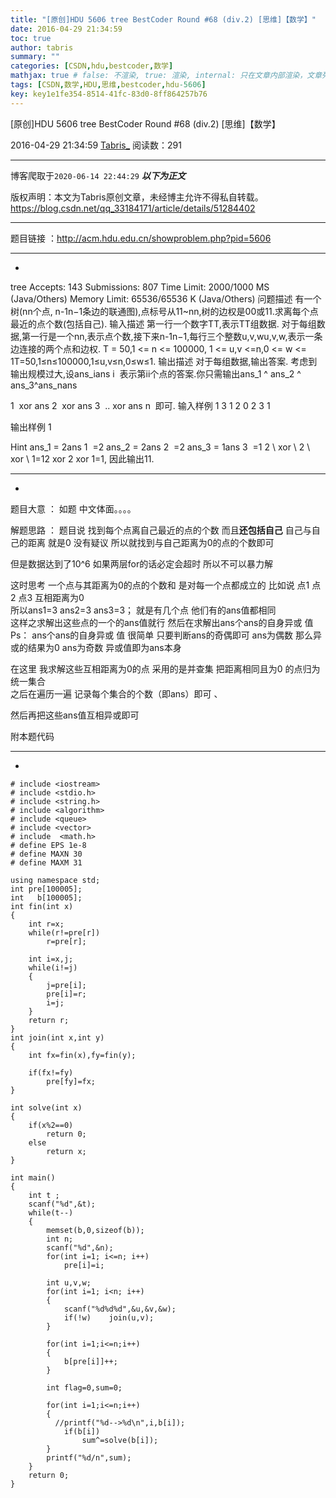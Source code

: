 ```yaml
---
title: "[原创]HDU 5606 tree BestCoder Round #68 (div.2) [思维]【数学】"
date: 2016-04-29 21:34:59
toc: true
author: tabris
summary: ""
categories: [CSDN,hdu,bestcoder,数学]
mathjax: true # false: 不渲染, true: 渲染, internal: 只在文章内部渲染，文章列表中不渲染
tags: [CSDN,数学,HDU,思维,bestcoder,hdu-5606]
key: key1e1fe354-8514-41fc-83d0-8ff864257b76
---
```


[原创]HDU 5606 tree BestCoder Round #68 (div.2) [思维]【数学】

2016-04-29 21:34:59  [Tabris_](https://me.csdn.net/qq_33184171) 阅读数：291

---

博客爬取于`2020-06-14 22:44:29`
***以下为正文***

版权声明：本文为Tabris原创文章，未经博主允许不得私自转载。
https://blog.csdn.net/qq_33184171/article/details/51284402

<!-- more -->

---

题目链接 ：http://acm.hdu.edu.cn/showproblem.php?pid=5606

----------------------------------------------------------------------------------------------------------------------------
-
tree  Accepts: 143   Submissions: 807
 Time Limit: 2000/1000 MS (Java/Others)   Memory Limit: 65536/65536 K (Java/Others)
问题描述
有一个树(nn个点, n-1n−1条边的联通图),点标号从11~nn,树的边权是00或11.求离每个点最近的点个数(包括自己).
输入描述
第一行一个数字TT,表示TT组数据.
对于每组数据,第一行是一个nn,表示点个数,接下来n-1n−1,每行三个整数u,v,wu,v,w,表示一条边连接的两个点和边权.
T = 50,1 <= n <= 100000, 1  <= u,v  <=n,0 <= w <= 1T=50,1≤n≤100000,1≤u,v≤n,0≤w≤1.
输出描述
对于每组数据,输出答案.
考虑到输出规模过大,设ans_ians
​i
​​ 表示第ii个点的答案.你只需输出ans_1 ^ ans_2 ^ ans_3^ans_nans

​1
​​  xor ans
​2
​​  xor ans
​3
​​ .. xor ans
​n
​​ 即可.
输入样例
1
3
1 2 0
2 3 1

输出样例
1

Hint
ans_1 = 2ans
​1
​​ =2
ans_2 = 2ans
​2
​​ =2
ans_3 = 1ans
​3
​​ =1
2 \ xor \ 2 \ xor \ 1=12 xor 2 xor 1=1, 因此输出11.

--------------------------------------------------------------------------------
-

题目大意 ： 如题 中文体面。。。。

解题思路 ： 题目说 找到每个点离自己最近的点的个数 而且**还包括自己**  自己与自己的距离 就是0 没有疑议 
所以就找到与自己距离为0的点的个数即可  

但是数据达到了10^6  如果两层for的话必定会超时  所以不可以暴力解

这时思考  一个点与其距离为0的点的个数和 是对每一个点都成立的 
比如说 点1 点2 点3 互相距离为0  
  所以ans1=3 ans2=3 ans3=3；
就是有几个点  他们有的ans值都相同   
这样之求解出这些点的一个的ans值就行
然后在求解出ans个ans的自身异或 值
Ps： ans个ans的自身异或 值
很简单  只要判断ans的奇偶即可  ans为偶数  那么异或的结果为0  ans为奇数  异或值即为ans本身

在这里 我求解这些互相距离为0的点 采用的是并查集   把距离相同且为0 的点归为统一集合  
之后在遍历一遍  记录每个集合的个数（即ans）即可 、

然后再把这些ans值互相异或即可

附本题代码

------------------------------------------------------------------------
-
```
# include <iostream>
# include <stdio.h>
# include <string.h>
# include <algorithm>
# include <queue>
# include <vector>
# include  <math.h>
# define EPS 1e-8
# define MAXN 30
# define MAXM 31

using namespace std;
int pre[100005];
int   b[100005];
int fin(int x)
{
    int r=x;
    while(r!=pre[r])
        r=pre[r];

    int i=x,j;
    while(i!=j)
    {
        j=pre[i];
        pre[i]=r;
        i=j;
    }
    return r;
}
int join(int x,int y)
{
    int fx=fin(x),fy=fin(y);

    if(fx!=fy)
        pre[fy]=fx;
}

int solve(int x)
{
    if(x%2==0)
        return 0;
    else
        return x;
}

int main()
{
    int t ;
    scanf("%d",&t);
    while(t--)
    {
        memset(b,0,sizeof(b));
        int n;
        scanf("%d",&n);
        for(int i=1; i<=n; i++)
            pre[i]=i;
            
        int u,v,w;
        for(int i=1; i<n; i++)
        {
            scanf("%d%d%d",&u,&v,&w);
            if(!w)    join(u,v);
        }

        for(int i=1;i<=n;i++)
        {
            b[pre[i]]++;
        }
        
        int flag=0,sum=0;
        
        for(int i=1;i<=n;i++)
        {
          //printf("%d-->%d\n",i,b[i]);
            if(b[i])
                sum^=solve(b[i]);
        }
        printf("%d/n",sum);
    }
    return 0;
}

``` 


